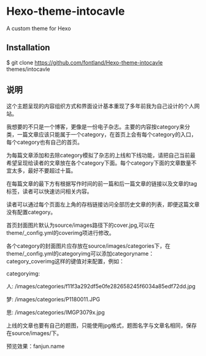 # Hexo-theme-intocavle
A custom theme for Hexo


## Installation
$ git clone https://github.com/fontland/Hexo-theme-intocavle themes/intocavle

## 说明

这个主题呈现的内容组织方式和界面设计基本重现了多年前我为自己设计的个人网站。

我想要的不只是一个博客，更像是一份电子杂志。主要的内容按category来分类，一篇文章应该只能属于一个category，在首页上会有每个category的入口，每个category也有自己的首页。

为每篇文章添加和去除category模拟了杂志的上线和下线功能，请把自己当前最希望呈现给读者的文章放在各个category下面。每个category下面的文章数量不宜太多，最好不要超过十篇。

在每篇文章的最下方有根据写作时间的前一篇和后一篇文章的链接以及文章的tag标签，读者可以快速访问相关内容。

读者可以通过每个页面左上角的存档链接访问全部历史文章的列表，即便这篇文章没有配置category。

首页封面图片默认为source/images路径下的cover.jpg,可以在theme/_config.yml的coverimg项进行修改。

各个category的封面图片应存放在source/images/categories下，在theme/_config.yml的categoryimg可以添加categoryname：category_coverimg这样的键值对来配置，例如：

categoryimg:

  人: /images/categories/f11f3a292df5e0fe282658245f6034a85edf72dd.jpg

  梦: /images/categories/P1180011.JPG

  思: /images/categories/IMGP3079x.jpg

上线的文章也要有自己的题图，只能使用jpg格式，题图名字与文章名相同，保存在source/images/下。


预览效果：fanjun.name
